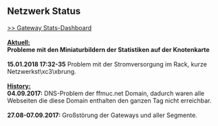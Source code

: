 ## Netzwerk Status
<a target='_blank' href="https://stats.ffmuc.net/dashboard/db/network-overview">>> Gateway Stats-Dashboard</a>
<br>
<br><u><b>Aktuell:</b></u>
<br><b>Probleme mit den Miniaturbildern der Statistiken auf der Knotenkarte</b>
<br>
<br><b>15.01.2018 17:32-35</b> Problem mit der Stromversorgung im Rack, kurze Netzwerkst\xc3\xbrung.
<br>
<br><u><b>History:</b></u>
<br><b>04.09.2017:</b> DNS-Problem der ffmuc.net Domain, dadurch waren alle Webseiten die diese Domain enthalten den ganzen Tag nicht erreichbar.
<br>
<br><b>27.08-07.09.2017:</b> Großstörung der Gateways und aller Segmente. 
<br><br>
